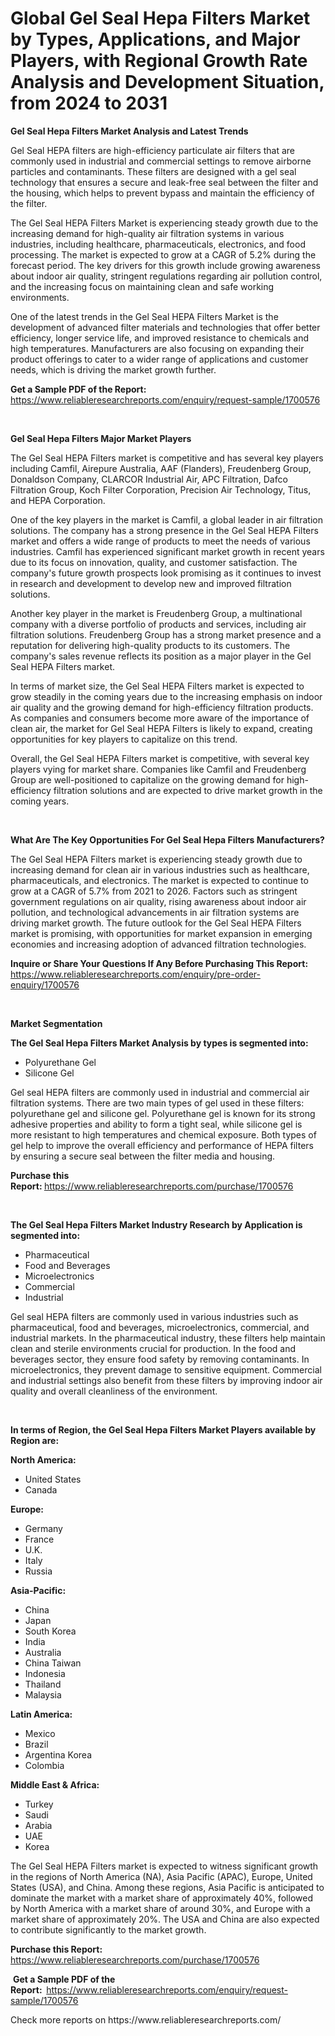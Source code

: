 <p><h1>Global Gel Seal Hepa Filters Market by Types, Applications, and Major Players, with Regional Growth Rate Analysis and Development Situation, from 2024 to 2031</h1></p><p><strong>Gel Seal Hepa Filters Market Analysis and Latest Trends</strong></p>
<p><p>Gel Seal HEPA filters are high-efficiency particulate air filters that are commonly used in industrial and commercial settings to remove airborne particles and contaminants. These filters are designed with a gel seal technology that ensures a secure and leak-free seal between the filter and the housing, which helps to prevent bypass and maintain the efficiency of the filter.</p><p>The Gel Seal HEPA Filters Market is experiencing steady growth due to the increasing demand for high-quality air filtration systems in various industries, including healthcare, pharmaceuticals, electronics, and food processing. The market is expected to grow at a CAGR of 5.2% during the forecast period. The key drivers for this growth include growing awareness about indoor air quality, stringent regulations regarding air pollution control, and the increasing focus on maintaining clean and safe working environments.</p><p>One of the latest trends in the Gel Seal HEPA Filters Market is the development of advanced filter materials and technologies that offer better efficiency, longer service life, and improved resistance to chemicals and high temperatures. Manufacturers are also focusing on expanding their product offerings to cater to a wider range of applications and customer needs, which is driving the market growth further.</p></p>
<p><strong>Get a Sample PDF of the Report:&nbsp;</strong> <a href="https://www.reliableresearchreports.com/enquiry/request-sample/1700576">https://www.reliableresearchreports.com/enquiry/request-sample/1700576</a></p>
<p>&nbsp;</p>
<p><strong>Gel Seal Hepa Filters Major Market Players</strong></p>
<p><p>The Gel Seal HEPA Filters market is competitive and has several key players including Camfil, Airepure Australia, AAF (Flanders), Freudenberg Group, Donaldson Company, CLARCOR Industrial Air, APC Filtration, Dafco Filtration Group, Koch Filter Corporation, Precision Air Technology, Titus, and HEPA Corporation.</p><p>One of the key players in the market is Camfil, a global leader in air filtration solutions. The company has a strong presence in the Gel Seal HEPA Filters market and offers a wide range of products to meet the needs of various industries. Camfil has experienced significant market growth in recent years due to its focus on innovation, quality, and customer satisfaction. The company's future growth prospects look promising as it continues to invest in research and development to develop new and improved filtration solutions.</p><p>Another key player in the market is Freudenberg Group, a multinational company with a diverse portfolio of products and services, including air filtration solutions. Freudenberg Group has a strong market presence and a reputation for delivering high-quality products to its customers. The company's sales revenue reflects its position as a major player in the Gel Seal HEPA Filters market.</p><p>In terms of market size, the Gel Seal HEPA Filters market is expected to grow steadily in the coming years due to the increasing emphasis on indoor air quality and the growing demand for high-efficiency filtration products. As companies and consumers become more aware of the importance of clean air, the market for Gel Seal HEPA Filters is likely to expand, creating opportunities for key players to capitalize on this trend.</p><p>Overall, the Gel Seal HEPA Filters market is competitive, with several key players vying for market share. Companies like Camfil and Freudenberg Group are well-positioned to capitalize on the growing demand for high-efficiency filtration solutions and are expected to drive market growth in the coming years.</p></p>
<p>&nbsp;</p>
<p><strong>What Are The Key Opportunities For Gel Seal Hepa Filters Manufacturers?</strong></p>
<p><p>The Gel Seal HEPA Filters market is experiencing steady growth due to increasing demand for clean air in various industries such as healthcare, pharmaceuticals, and electronics. The market is expected to continue to grow at a CAGR of 5.7% from 2021 to 2026. Factors such as stringent government regulations on air quality, rising awareness about indoor air pollution, and technological advancements in air filtration systems are driving market growth. The future outlook for the Gel Seal HEPA Filters market is promising, with opportunities for market expansion in emerging economies and increasing adoption of advanced filtration technologies.</p></p>
<p><strong>Inquire or Share Your Questions If Any Before Purchasing This Report:</strong> <a href="https://www.reliableresearchreports.com/enquiry/pre-order-enquiry/1700576">https://www.reliableresearchreports.com/enquiry/pre-order-enquiry/1700576</a></p>
<p>&nbsp;</p>
<p><strong>Market Segmentation</strong></p>
<p><strong>The Gel Seal Hepa Filters Market Analysis by types is segmented into:</strong></p>
<p><ul><li>Polyurethane Gel</li><li>Silicone Gel</li></ul></p>
<p><p>Gel seal HEPA filters are commonly used in industrial and commercial air filtration systems. There are two main types of gel used in these filters: polyurethane gel and silicone gel. Polyurethane gel is known for its strong adhesive properties and ability to form a tight seal, while silicone gel is more resistant to high temperatures and chemical exposure. Both types of gel help to improve the overall efficiency and performance of HEPA filters by ensuring a secure seal between the filter media and housing.</p></p>
<p><strong>Purchase this Report:&nbsp;</strong><a href="https://www.reliableresearchreports.com/purchase/1700576">https://www.reliableresearchreports.com/purchase/1700576</a></p>
<p>&nbsp;</p>
<p><strong>The Gel Seal Hepa Filters Market Industry Research by Application is segmented into:</strong></p>
<p><ul><li>Pharmaceutical</li><li>Food and Beverages</li><li>Microelectronics</li><li>Commercial</li><li>Industrial</li></ul></p>
<p><p>Gel seal HEPA filters are commonly used in various industries such as pharmaceutical, food and beverages, microelectronics, commercial, and industrial markets. In the pharmaceutical industry, these filters help maintain clean and sterile environments crucial for production. In the food and beverages sector, they ensure food safety by removing contaminants. In microelectronics, they prevent damage to sensitive equipment. Commercial and industrial settings also benefit from these filters by improving indoor air quality and overall cleanliness of the environment.</p></p>
<p>&nbsp;</p>
<p><strong>In terms of Region, the Gel Seal Hepa Filters Market Players available by Region are:</strong></p>
<p>
    <p> <strong> North America: </strong>
        <ul>
            <li>United States</li>
            <li>Canada</li>
        </ul>
        </p> 
    <p> <strong> Europe: </strong>
        <ul>
            <li>Germany</li>
            <li>France</li>
            <li>U.K.</li>
            <li>Italy</li>
            <li>Russia</li>
        </ul>
        </p> 
    <p> <strong> Asia-Pacific: </strong>
        <ul>
            <li>China</li>
            <li>Japan</li>
            <li>South Korea</li>
            <li>India</li>
            <li>Australia</li>
            <li>China Taiwan</li>
            <li>Indonesia</li>
            <li>Thailand</li>
            <li>Malaysia</li>
        </ul>
        </p> 
    <p> <strong> Latin America: </strong>
        <ul>
            <li>Mexico</li>
            <li>Brazil</li>
            <li>Argentina Korea</li>
            <li>Colombia</li>
        </ul>
        </p> 
    <p> <strong> Middle East & Africa: </strong>
        <ul>
            <li>Turkey</li>
            <li>Saudi</li>
            <li>Arabia</li>
            <li>UAE</li>
            <li>Korea</li>
        </ul>
    </p>
    </p>
<p><p>The Gel Seal HEPA Filters market is expected to witness significant growth in the regions of North America (NA), Asia Pacific (APAC), Europe, United States (USA), and China. Among these regions, Asia Pacific is anticipated to dominate the market with a market share of approximately 40%, followed by North America with a market share of around 30%, and Europe with a market share of approximately 20%. The USA and China are also expected to contribute significantly to the market growth.</p></p>
<p><strong>Purchase this Report: </strong><a href="https://www.reliableresearchreports.com/purchase/1700576">https://www.reliableresearchreports.com/purchase/1700576</a></p>
<p>&nbsp;<strong>Get a Sample PDF of the Report:&nbsp;&nbsp;</strong><a href="https://www.reliableresearchreports.com/enquiry/request-sample/1700576">https://www.reliableresearchreports.com/enquiry/request-sample/1700576</a></p>
<p><strong></strong></p>
<p>Check more reports on https://www.reliableresearchreports.com/</p>